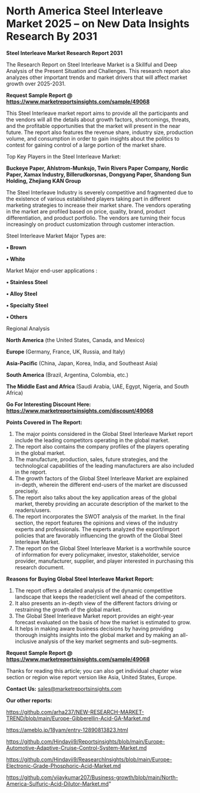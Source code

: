 # North America Steel Interleave Market 2025 – on New Data Insights Research By 2031

<strong>Steel Interleave Market Research Report 2031</strong>

The Research Report on Steel Interleave Market is a Skillful and Deep Analysis of the Present Situation and Challenges. This research report also analyzes other important trends and market drivers that will affect market growth over 2025-2031.

<strong>Request Sample Report @ <a href=https://www.marketreportsinsights.com/sample/49068>https://www.marketreportsinsights.com/sample/49068</a></strong>

This Steel Interleave market report aims to provide all the participants and the vendors will all the details about growth factors, shortcomings, threats, and the profitable opportunities that the market will present in the near future. The report also features the revenue share, industry size, production volume, and consumption in order to gain insights about the politics to contest for gaining control of a large portion of the market share.

Top Key Players in the Steel Interleave Market:

<strong>Buckeye Paper, Ahlstrom-Munksjo, Twin Rivers Paper Company, Nordic Paper, Xamax Industry, Billerudkorsnas, Dongyang Paper, Shandong Sun Holding, Zhejiang KAN Group</strong>

The Steel Interleave Industry is severely competitive and fragmented due to the existence of various established players taking part in different marketing strategies to increase their market share. The vendors operating in the market are profiled based on price, quality, brand, product differentiation, and product portfolio. The vendors are turning their focus increasingly on product customization through customer interaction.

Steel Interleave Market Major Types are:

<strong>•  Brown

•  White</strong>

Market Major end-user applications :

<strong>•  Stainless Steel

•  Alloy Steel

•  Specialty Steel

•  Others</strong>

Regional Analysis

</u><strong><b>North America</b></strong> (the United States, Canada, and Mexico)

<strong><b>Europe </b></strong>(Germany, France, UK, Russia, and Italy)

<strong><b>Asia-Pacific</b></strong> (China, Japan, Korea, India, and Southeast Asia)

<strong><b>South America</b></strong> (Brazil, Argentina, Colombia, etc.)

<strong><b>The Middle East and Africa</b></strong> (Saudi Arabia, UAE, Egypt, Nigeria, and South Africa)

<strong>Go For Interesting Discount Here: <a href=https://www.marketreportsinsights.com/discount/49068>https://www.marketreportsinsights.com/discount/49068</a></strong>

<strong>Points Covered in The Report:</strong>
<ol>
  <li>The major points considered in the Global Steel Interleave Market report include the leading competitors operating in the global market.</li>
  <li>The report also contains the company profiles of the players operating in the global market.</li>
  <li>The manufacture, production, sales, future strategies, and the technological capabilities of the leading manufacturers are also included in the report.</li>
  <li>The growth factors of the Global Steel Interleave Market are explained in-depth, wherein the different end-users of the market are discussed precisely.</li>
  <li>The report also talks about the key application areas of the global market, thereby providing an accurate description of the market to the readers/users.</li>
  <li>The report incorporates the SWOT analysis of the market. In the final section, the report features the opinions and views of the industry experts and professionals. The experts analyzed the export/import policies that are favorably influencing the growth of the Global Steel Interleave Market.</li>
  <li>The report on the Global Steel Interleave Market is a worthwhile source of information for every policymaker, investor, stakeholder, service provider, manufacturer, supplier, and player interested in purchasing this research document.</li>
</ol>
<strong>Reasons for Buying Global Steel Interleave Market Report:</strong>

<ol>
  <li>The report offers a detailed analysis of the dynamic competitive landscape that keeps the reader/client well ahead of the competitors.</li>
  <li>It also presents an in-depth view of the different factors driving or restraining the growth of the global market.</li>
  <li>The Global Steel Interleave Market report provides an eight-year forecast evaluated on the basis of how the market is estimated to grow.</li>
  <li>It helps in making aware business decisions by having providing thorough insights insights into the global market and by making an all-inclusive analysis of the key market segments and sub-segments.</li>
</ol>
<strong>Request Sample Report @ <a href=https://www.marketreportsinsights.com/sample/49068>https://www.marketreportsinsights.com/sample/49068</a></strong>


Thanks for reading this article; you can also get individual chapter wise section or region wise report version like Asia, United States, Europe.

<strong>Contact Us:</strong>
sales@marketreportsinsights.com

<strong>Our other reports:</strong>

<a href=https://github.com/arha237/NEW-RESEARCH-MARKET-TREND/blob/main/Europe-Gibberellin-Acid-GA-Market.md>https://github.com/arha237/NEW-RESEARCH-MARKET-TREND/blob/main/Europe-Gibberellin-Acid-GA-Market.md</a>

<a href=https://ameblo.jp/18yam/entry-12890813823.html>https://ameblo.jp/18yam/entry-12890813823.html</a>

<a href=https://github.com/Hindavii9/Reportsinsights/blob/main/Europe-Automotive-Adaptive-Cruise-Control-System-Market.md>https://github.com/Hindavii9/Reportsinsights/blob/main/Europe-Automotive-Adaptive-Cruise-Control-System-Market.md</a>

<a href=https://github.com/Hindavii9/ReasearchInsights/blob/main/Europe-Electronic-Grade-Phosphoric-Acid-Market.md>https://github.com/Hindavii9/ReasearchInsights/blob/main/Europe-Electronic-Grade-Phosphoric-Acid-Market.md</a>

<a href=https://github.com/vijaykumar207/Business-growth/blob/main/North-America-Sulfuric-Acid-Dilutor-Market.md>https://github.com/vijaykumar207/Business-growth/blob/main/North-America-Sulfuric-Acid-Dilutor-Market.md</a>"
